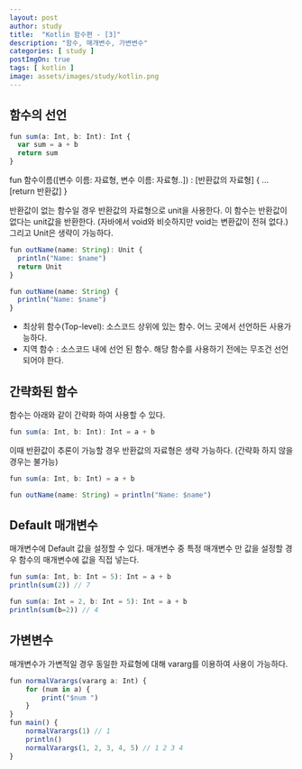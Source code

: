```yaml
---
layout: post
author: study
title:  "Kotlin 함수편 - [3]"
description: "함수, 매개변수, 가변변수"
categories: [ study ]
postImgOn: true
tags: [ kotlin ]
image: assets/images/study/kotlin.png
---
```

 

## 함수의 선언

```javascript
fun sum(a: Int, b: Int): Int {
  var sum = a + b
  return sum
}
```

fun 함수이름([변수 이름: 자료형, 변수 이름: 자료형..]) : [반환값의 자료형] {
  ...
  [return 반환값]
}

반환값이 없는 함수일 경우 반환값의 자료형으로 unit을 사용한다. 이 함수는 반환값이 없다는 unit값을 반환한다. (자바에서 void와 비슷하지만 void는 변환값이 전혀 없다.) 그리고 Unit은 생략이 가능하다.

```javascript
fun outName(name: String): Unit {
  println("Name: $name")
  return Unit
}
```

```javascript
fun outName(name: String) {
  println("Name: $name")
}
```


- 최상위 함수(Top-level): 소스코드 상위에 있는 함수. 
어느 곳에서 선언하든 사용가능하다.
- 지역 함수 : 소스코드 내에 선언 된 함수.
해당 함수를 사용하기 전에는 무조건 선언되어야 한다.


## 간략화된 함수

함수는 아래와 같이 간략화 하여 사용할 수 있다.

```javascript
fun sum(a: Int, b: Int): Int = a + b 
```

이때 반환값이 추론이 가능할 경우 반환값의 자료형은 생략 가능하다. (간략화 하지 않을 경우는 불가능)

```javascript
fun sum(a: Int, b: Int) = a + b 
```

```javascript
fun outName(name: String) = println("Name: $name")
```

## Default 매개변수
매개변수에 Default 값을 설정할 수 있다.
매개변수 중 특정 매개변수 만 값을 설정할 경우 함수의 매개변수에 값을 직접 넣는다.

```javascript
fun sum(a: Int, b: Int = 5): Int = a + b 
println(sum(2)) // 7
```

```javascript
fun sum(a: Int = 2, b: Int = 5): Int = a + b 
println(sum(b=2)) // 4
```

## 가변변수
매개변수가 가변적일 경우 동일한 자료형에 대해 vararg를 이용하여 사용이 가능하다.
```javascript
fun normalVarargs(vararg a: Int) {
    for (num in a) {
        print("$num ")
    }
}
fun main() {
    normalVarargs(1) // 1
    println()
    normalVarargs(1, 2, 3, 4, 5) // 1 2 3 4
}

```